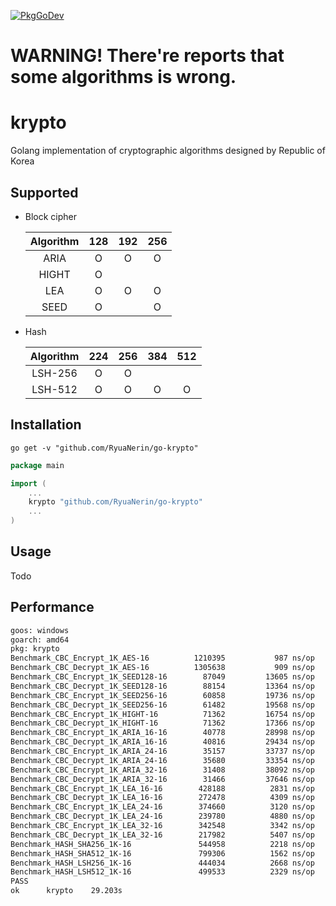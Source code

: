 [![PkgGoDev](https://pkg.go.dev/badge/github.com/RyuaNerin/go-krypto)](https://pkg.go.dev/github.com/RyuaNerin/go-krypto)

# WARNING! There're reports that some algorithms is wrong.

# krypto

Golang implementation of cryptographic algorithms designed by Republic of Korea

## Supported

- Block cipher

    | Algorithm | 128 | 192 | 256 |
    |:---------:|:---:|:---:|:---:|
    | ARIA      | O   | O   | O   |
    | HIGHT     | O   |     |     |
    | LEA       | O   | O   | O   |
    | SEED      | O   |     | O   |

- Hash

    | Algorithm | 224 | 256 | 384 | 512 |
    |:---------:|:---:|:---:|:---:|:---:|
    | LSH-256   | O   | O   |     |     |
    | LSH-512   | O   | O   | O   | O   |

## Installation

```shell
go get -v "github.com/RyuaNerin/go-krypto"
```

```go
package main

import (
    ...
    krypto "github.com/RyuaNerin/go-krypto"
    ...
)
```

## Usage

Todo

## Performance

```txt
goos: windows
goarch: amd64
pkg: krypto
Benchmark_CBC_Encrypt_1K_AES-16          1210395           987 ns/op    1037.11 MB/s           0 B/op          0 allocs/op
Benchmark_CBC_Decrypt_1K_AES-16          1305638           909 ns/op    1126.19 MB/s           0 B/op          0 allocs/op
Benchmark_CBC_Encrypt_1K_SEED128-16        87049         13605 ns/op      75.27 MB/s           0 B/op          0 allocs/op
Benchmark_CBC_Decrypt_1K_SEED128-16        88154         13364 ns/op      76.63 MB/s           0 B/op          0 allocs/op
Benchmark_CBC_Encrypt_1K_SEED256-16        60858         19736 ns/op      51.89 MB/s           0 B/op          0 allocs/op
Benchmark_CBC_Decrypt_1K_SEED256-16        61482         19568 ns/op      52.33 MB/s           0 B/op          0 allocs/op
Benchmark_CBC_Encrypt_1K_HIGHT-16          71362         16754 ns/op      61.12 MB/s           0 B/op          0 allocs/op
Benchmark_CBC_Decrypt_1K_HIGHT-16          71362         17366 ns/op      58.97 MB/s           0 B/op          0 allocs/op
Benchmark_CBC_Encrypt_1K_ARIA_16-16        40778         28998 ns/op      35.31 MB/s           0 B/op          0 allocs/op
Benchmark_CBC_Decrypt_1K_ARIA_16-16        40816         29434 ns/op      34.79 MB/s           0 B/op          0 allocs/op
Benchmark_CBC_Encrypt_1K_ARIA_24-16        35157         33737 ns/op      30.35 MB/s           0 B/op          0 allocs/op
Benchmark_CBC_Decrypt_1K_ARIA_24-16        35680         33354 ns/op      30.70 MB/s           0 B/op          0 allocs/op
Benchmark_CBC_Encrypt_1K_ARIA_32-16        31408         38092 ns/op      26.88 MB/s           0 B/op          0 allocs/op
Benchmark_CBC_Decrypt_1K_ARIA_32-16        31466         37646 ns/op      27.20 MB/s           0 B/op          0 allocs/op
Benchmark_CBC_Encrypt_1K_LEA_16-16        428188          2831 ns/op     361.74 MB/s           0 B/op          0 allocs/op
Benchmark_CBC_Decrypt_1K_LEA_16-16        272478          4309 ns/op     237.62 MB/s           0 B/op          0 allocs/op
Benchmark_CBC_Encrypt_1K_LEA_24-16        374660          3120 ns/op     328.20 MB/s           0 B/op          0 allocs/op
Benchmark_CBC_Decrypt_1K_LEA_24-16        239780          4880 ns/op     209.85 MB/s           0 B/op          0 allocs/op
Benchmark_CBC_Encrypt_1K_LEA_32-16        342548          3342 ns/op     306.44 MB/s           0 B/op          0 allocs/op
Benchmark_CBC_Decrypt_1K_LEA_32-16        217982          5407 ns/op     189.39 MB/s           0 B/op          0 allocs/op
Benchmark_HASH_SHA256_1K-16               544958          2218 ns/op         32 B/op           1 allocs/op
Benchmark_HASH_SHA512_1K-16               799306          1562 ns/op         64 B/op           1 allocs/op
Benchmark_HASH_LSH256_1K-16               444034          2668 ns/op         32 B/op           1 allocs/op
Benchmark_HASH_LSH512_1K-16               499533          2329 ns/op         64 B/op           1 allocs/op
PASS
ok      krypto    29.203s
```
